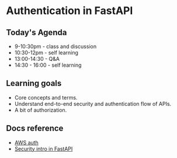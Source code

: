 # Authentication in FastAPI


## Today's Agenda

- 9-10:30pm - class and discussion
- 10:30-12pm - self learning
- 13:00-14:30 - Q&A
- 14:30 - 16:00 - self learning

## Learning goals

- Core concepts and terms.
- Understand end-to-end security and authentication flow of APIs.
- A bit of authorization.

## Docs reference

- [AWS auth](https://docs.aws.amazon.com/IAM/latest/UserGuide/intro-structure.html)
- [Security intro in FastAPI](https://fastapi.tiangolo.com/tutorial/security/first-steps/)

